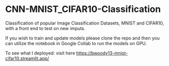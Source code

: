 # CNN-MNIST_CIFAR10-Classification
Classification of popular Image Classification Datasets, MNIST and CIFAR10, with a front end to test on new imputs.

If you wish to train and update models please clone the repo and then you can utilize the notebook in Google Collab to run the models on GPU.

To see what I deployed: visit here https://bwoody13-mnist-cifar10.streamlit.app/
